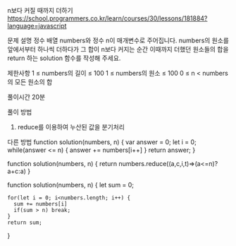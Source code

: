 n보다 커질 때까지 더하기
https://school.programmers.co.kr/learn/courses/30/lessons/181884?language=javascript

문제 설명
정수 배열 numbers와 정수 n이 매개변수로 주어집니다. numbers의 원소를 앞에서부터 하나씩 더하다가 그 합이 n보다 커지는 순간 이때까지 더했던 원소들의 합을 return 하는 solution 함수를 작성해 주세요.

제한사항
1 ≤ numbers의 길이 ≤ 100
1 ≤ numbers의 원소 ≤ 100
0 ≤ n < numbers의 모든 원소의 합

풀이시간
20분

풀이 방법

1. reduce를 이용하여 누산된 값을 분기처리

다른 방법
function solution(numbers, n) {
var answer = 0;
let i = 0;
while(answer <= n) {
answer += numbers[i++]
}
return answer;
}

function solution(numbers, n) {
return numbers.reduce((a,c,i,t)=>(a<=n)?a+c:a)
}

function solution(numbers, n) {
let sum = 0;

    for(let i = 0; i<numbers.length; i++) {
      sum += numbers[i]
      if(sum > n) break;
    }
    return sum;

}
